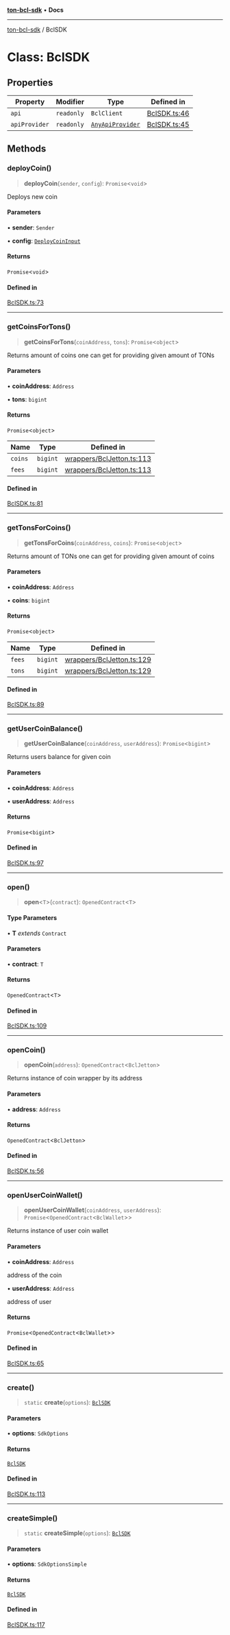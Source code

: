 [**ton-bcl-sdk**](../README.md) • **Docs**

***

[ton-bcl-sdk](../globals.md) / BclSDK

# Class: BclSDK

## Properties

| Property | Modifier | Type | Defined in |
| ------ | ------ | ------ | ------ |
| `api` | `readonly` | `BclClient` | [BclSDK.ts:46](https://github.com/ton-fun-tech/ton-bcl-sdk/blob/7a6a9e1b8bcd59d0f61ae7e9e2cf2e34a9873c67/src/BclSDK.ts#L46) |
| `apiProvider` | `readonly` | [`AnyApiProvider`](../type-aliases/AnyApiProvider.md) | [BclSDK.ts:45](https://github.com/ton-fun-tech/ton-bcl-sdk/blob/7a6a9e1b8bcd59d0f61ae7e9e2cf2e34a9873c67/src/BclSDK.ts#L45) |

## Methods

### deployCoin()

> **deployCoin**(`sender`, `config`): `Promise`\<`void`\>

Deploys new coin

#### Parameters

• **sender**: `Sender`

• **config**: [`DeployCoinInput`](../type-aliases/DeployCoinInput.md)

#### Returns

`Promise`\<`void`\>

#### Defined in

[BclSDK.ts:73](https://github.com/ton-fun-tech/ton-bcl-sdk/blob/7a6a9e1b8bcd59d0f61ae7e9e2cf2e34a9873c67/src/BclSDK.ts#L73)

***

### getCoinsForTons()

> **getCoinsForTons**(`coinAddress`, `tons`): `Promise`\<`object`\>

Returns amount of coins one can get for providing given amount of TONs

#### Parameters

• **coinAddress**: `Address`

• **tons**: `bigint`

#### Returns

`Promise`\<`object`\>

| Name | Type | Defined in |
| ------ | ------ | ------ |
| `coins` | `bigint` | [wrappers/BclJetton.ts:113](https://github.com/ton-fun-tech/ton-bcl-sdk/blob/7a6a9e1b8bcd59d0f61ae7e9e2cf2e34a9873c67/src/wrappers/BclJetton.ts#L113) |
| `fees` | `bigint` | [wrappers/BclJetton.ts:113](https://github.com/ton-fun-tech/ton-bcl-sdk/blob/7a6a9e1b8bcd59d0f61ae7e9e2cf2e34a9873c67/src/wrappers/BclJetton.ts#L113) |

#### Defined in

[BclSDK.ts:81](https://github.com/ton-fun-tech/ton-bcl-sdk/blob/7a6a9e1b8bcd59d0f61ae7e9e2cf2e34a9873c67/src/BclSDK.ts#L81)

***

### getTonsForCoins()

> **getTonsForCoins**(`coinAddress`, `coins`): `Promise`\<`object`\>

Returns amount of TONs one can get for providing given amount of coins

#### Parameters

• **coinAddress**: `Address`

• **coins**: `bigint`

#### Returns

`Promise`\<`object`\>

| Name | Type | Defined in |
| ------ | ------ | ------ |
| `fees` | `bigint` | [wrappers/BclJetton.ts:129](https://github.com/ton-fun-tech/ton-bcl-sdk/blob/7a6a9e1b8bcd59d0f61ae7e9e2cf2e34a9873c67/src/wrappers/BclJetton.ts#L129) |
| `tons` | `bigint` | [wrappers/BclJetton.ts:129](https://github.com/ton-fun-tech/ton-bcl-sdk/blob/7a6a9e1b8bcd59d0f61ae7e9e2cf2e34a9873c67/src/wrappers/BclJetton.ts#L129) |

#### Defined in

[BclSDK.ts:89](https://github.com/ton-fun-tech/ton-bcl-sdk/blob/7a6a9e1b8bcd59d0f61ae7e9e2cf2e34a9873c67/src/BclSDK.ts#L89)

***

### getUserCoinBalance()

> **getUserCoinBalance**(`coinAddress`, `userAddress`): `Promise`\<`bigint`\>

Returns users balance for given coin

#### Parameters

• **coinAddress**: `Address`

• **userAddress**: `Address`

#### Returns

`Promise`\<`bigint`\>

#### Defined in

[BclSDK.ts:97](https://github.com/ton-fun-tech/ton-bcl-sdk/blob/7a6a9e1b8bcd59d0f61ae7e9e2cf2e34a9873c67/src/BclSDK.ts#L97)

***

### open()

> **open**\<`T`\>(`contract`): `OpenedContract`\<`T`\>

#### Type Parameters

• **T** *extends* `Contract`

#### Parameters

• **contract**: `T`

#### Returns

`OpenedContract`\<`T`\>

#### Defined in

[BclSDK.ts:109](https://github.com/ton-fun-tech/ton-bcl-sdk/blob/7a6a9e1b8bcd59d0f61ae7e9e2cf2e34a9873c67/src/BclSDK.ts#L109)

***

### openCoin()

> **openCoin**(`address`): `OpenedContract`\<`BclJetton`\>

Returns instance of coin wrapper by its address

#### Parameters

• **address**: `Address`

#### Returns

`OpenedContract`\<`BclJetton`\>

#### Defined in

[BclSDK.ts:56](https://github.com/ton-fun-tech/ton-bcl-sdk/blob/7a6a9e1b8bcd59d0f61ae7e9e2cf2e34a9873c67/src/BclSDK.ts#L56)

***

### openUserCoinWallet()

> **openUserCoinWallet**(`coinAddress`, `userAddress`): `Promise`\<`OpenedContract`\<`BclWallet`\>\>

Returns instance of user coin wallet

#### Parameters

• **coinAddress**: `Address`

address of the coin

• **userAddress**: `Address`

address of user

#### Returns

`Promise`\<`OpenedContract`\<`BclWallet`\>\>

#### Defined in

[BclSDK.ts:65](https://github.com/ton-fun-tech/ton-bcl-sdk/blob/7a6a9e1b8bcd59d0f61ae7e9e2cf2e34a9873c67/src/BclSDK.ts#L65)

***

### create()

> `static` **create**(`options`): [`BclSDK`](BclSDK.md)

#### Parameters

• **options**: `SdkOptions`

#### Returns

[`BclSDK`](BclSDK.md)

#### Defined in

[BclSDK.ts:113](https://github.com/ton-fun-tech/ton-bcl-sdk/blob/7a6a9e1b8bcd59d0f61ae7e9e2cf2e34a9873c67/src/BclSDK.ts#L113)

***

### createSimple()

> `static` **createSimple**(`options`): [`BclSDK`](BclSDK.md)

#### Parameters

• **options**: `SdkOptionsSimple`

#### Returns

[`BclSDK`](BclSDK.md)

#### Defined in

[BclSDK.ts:117](https://github.com/ton-fun-tech/ton-bcl-sdk/blob/7a6a9e1b8bcd59d0f61ae7e9e2cf2e34a9873c67/src/BclSDK.ts#L117)
